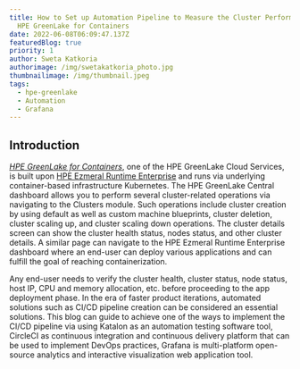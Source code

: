 ```yaml
---
title: How to Set up Automation Pipeline to Measure the Cluster Performance on
  HPE GreenLake for Containers
date: 2022-06-08T06:09:47.137Z
featuredBlog: true
priority: 1
author: Sweta Katkoria
authorimage: /img/swetakatkoria_photo.jpg
thumbnailimage: /img/thumbnail.jpeg
tags:
  - hpe-greenlake
  - Automation
  - Grafana
---
```

## Introduction

*[HPE GreenLake for Containers](https://www.hpe.com/us/en/greenlake/containers.html)*, one of the HPE GreenLake Cloud Services, is built upon [HPE Ezmeral Runtime Enterprise](https://www.hpe.com/us/en/software/ezmeral-runtime.html) and runs via underlying container-based infrastructure Kubernetes. The HPE GreenLake Central dashboard allows you to perform several cluster-related operations via navigating to the Clusters module. Such operations include cluster creation by using default as well as custom machine blueprints, cluster deletion, cluster scaling up, and cluster scaling down operations. The cluster details screen can show the cluster health status, nodes status, and other cluster details. A similar page can navigate to the HPE Ezmeral Runtime Enterprise dashboard where an end-user can deploy various applications and can fulfill the goal of reaching containerization.

Any end-user needs to verify the cluster health, cluster status, node status, host IP, CPU and memory allocation, etc. before proceeding to the app deployment phase. In the era of faster product iterations, automated solutions such as CI/CD pipeline creation can be considered an essential solutions. This blog can guide to achieve one of the ways to implement the CI/CD pipeline via using Katalon as an automation testing software tool, CircleCI as continuous integration and continuous delivery platform that can be used to implement DevOps practices, Grafana is multi-platform open-source analytics and interactive visualization web application tool.